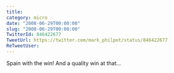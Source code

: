 ```yaml
---
title: 
category: micro
date: "2008-06-29T00:00:00"
slug: "2008-06-29T00:00:00"
TwitterId: 846422677
TweetUrl: https://twitter.com/mark_philpot/status/846422677
ReTweetUser: 
---
```


Spain with the win! And a quality win at that...